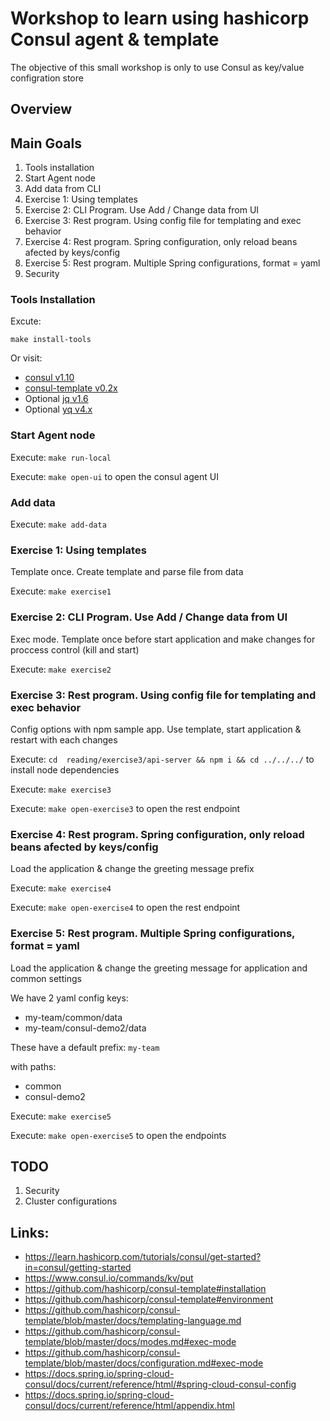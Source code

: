 # Workshop to learn using hashicorp Consul agent & template

The objective of this small workshop is only to use Consul as key/value configration store

## Overview

## Main Goals
 1. Tools installation
 1. Start Agent node
 1. Add data from CLI
 1. Exercise 1: Using templates
 1. Exercise 2: CLI Program. Use Add / Change data from UI
 1. Exercise 3: Rest program. Using config file for templating and exec behavior
 1. Exercise 4: Rest program. Spring configuration, only reload beans afected by keys/config
 1. Exercise 5: Rest program. Multiple Spring configurations, format = yaml
 1. Security


### Tools Installation

Excute:

`make install-tools`

Or visit:
- [consul v1.10](https://learn.hashicorp.com/tutorials/consul/get-started-install?in=consul/getting-started)
- [consul-template v0.2x](https://github.com/hashicorp/consul-template#installation)
- Optional [jq v1.6](https://stedolan.github.io/jq/download/)
- Optional [yq v4.x](https://github.com/mikefarah/yq#install)

### Start Agent node

Execute:
`make run-local`

Execute:
`make open-ui`
to open the consul agent UI

### Add data

Execute:
`make add-data`

### Exercise 1: Using templates

Template once. Create template and parse file from data

Execute:
`make exercise1`

### Exercise 2: CLI Program. Use Add / Change data from UI

Exec mode. Template once before start application and make changes for proccess control (kill and start)

Execute:
`make exercise2`

### Exercise 3: Rest program. Using config file for templating and exec behavior

Config options with npm sample app. Use template, start application & restart with each changes

Execute:
`cd  reading/exercise3/api-server && npm i && cd ../../../`
to install node dependencies

Execute:
`make exercise3`

Execute:
`make open-exercise3`
to open the rest endpoint

### Exercise 4: Rest program. Spring configuration, only reload beans afected by keys/config

Load the application & change the greeting message prefix

Execute:
`make exercise4`

Execute:
`make open-exercise4`
to open the rest endpoint

### Exercise 5: Rest program. Multiple Spring configurations, format = yaml

Load the application & change the greeting message for application and common settings

We have 2 yaml config keys:
- my-team/common/data
- my-team/consul-demo2/data

These have a default prefix: `my-team`

with paths:
- common
- consul-demo2

Execute:
`make exercise5`

Execute:
`make open-exercise5`
to open the endpoints

## TODO
1. Security
2. Cluster configurations

## Links:

- https://learn.hashicorp.com/tutorials/consul/get-started?in=consul/getting-started
- https://www.consul.io/commands/kv/put
- https://github.com/hashicorp/consul-template#installation
- https://github.com/hashicorp/consul-template#environment
- https://github.com/hashicorp/consul-template/blob/master/docs/templating-language.md
- https://github.com/hashicorp/consul-template/blob/master/docs/modes.md#exec-mode
- https://github.com/hashicorp/consul-template/blob/master/docs/configuration.md#exec-mode
- https://docs.spring.io/spring-cloud-consul/docs/current/reference/html/#spring-cloud-consul-config
- https://docs.spring.io/spring-cloud-consul/docs/current/reference/html/appendix.html

